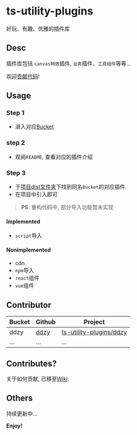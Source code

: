 # ts-utility-plugins

好玩、有趣、优雅的插件库

## Desc

插件库包括 `canvas特效`插件, `业务`插件、`工具组件`等等...

欢迎[贡献代码](#contributes)!

## Usage

### Step 1

- 进入对应[Bucket](#contributor)

### step 2

- 观阅`README`, 查看对应的插件介绍

### Step 3

- 于[项目dist文件夹](https://github.com/ddzy/ts-utility-plugins/dist)下找到同名`Bucket`的对应插件.
- 在项目中引入即可

> **PS**: 重构代码中, 部分导入功能暂未实现

#### Implemented

- `script`导入

#### Nonimplemented

- cdn
- `npm`导入
- `react`组件
- `vue`组件

## Contributor

| Bucket | Github                            | Project                                                                                    |
| ---- | --------------------------------- | ------------------------------------------------------------------------------------------ |
| ddzy | [ddzy](https://github.com/ddzy) | [ts-utility-plugins/ddzy](https://github.com/ddzy/ts-utility-plugins/tree/master/src/ddzy) |
| ...  | ...                               | ...                                                                                        |

## Contributes?

关于如何贡献, 已移至[Wiki](https://github.com/ddzy/ts-utility-plugins/wiki/%E5%A6%82%E4%BD%95%E8%B4%A1%E7%8C%AE%3F).

## Others

持续更新中...

**Enjoy!**